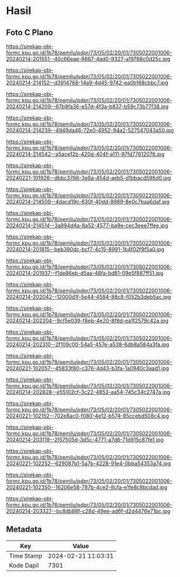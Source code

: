 # Hasil

## Foto C Plano

https://sirekap-obj-formc.kpu.go.id/1b78/pemilu/pdpr/73/05/02/20/01/7305022001006-20240214-201551--40c66eae-8667-4ad0-9327-a19768c0d25c.jpg

https://sirekap-obj-formc.kpu.go.id/1b78/pemilu/pdpr/73/05/02/20/01/7305022001006-20240214-214152--d3914768-14a9-4d45-9742-ea0b168cbbc7.jpg

https://sirekap-obj-formc.kpu.go.id/1b78/pemilu/pdpr/73/05/02/20/01/7305022001006-20240214-214209--67b9fa36-e57d-4f3a-b837-b59c73b77f38.jpg

https://sirekap-obj-formc.kpu.go.id/1b78/pemilu/pdpr/73/05/02/20/01/7305022001006-20240214-214239--4949da46-72e0-4952-94a2-527547043a50.jpg

https://sirekap-obj-formc.kpu.go.id/1b78/pemilu/pdpr/73/05/02/20/01/7305022001006-20240214-214542--a5ace12b-420d-404f-a111-97fd77612076.jpg

https://sirekap-obj-formc.kpu.go.id/1b78/pemilu/pdpr/73/05/02/20/01/7305022001006-20240221-101926--dbbc3786-3e8a-454d-aeb5-d1bbacd596d0.jpg

https://sirekap-obj-formc.kpu.go.id/1b78/pemilu/pdpr/73/05/02/20/01/7305022001006-20240214-214509--4dacd19c-630f-40dd-8989-8e0c7baa6daf.jpg

https://sirekap-obj-formc.kpu.go.id/1b78/pemilu/pdpr/73/05/02/20/01/7305022001006-20240214-214514--3a994d4a-8a52-4577-ba9e-cec3eee7ffee.jpg

https://sirekap-obj-formc.kpu.go.id/1b78/pemilu/pdpr/73/05/02/20/01/7305022001006-20240214-201815--beb390dc-bcf7-4c15-8991-1b4f02f9f5a0.jpg

https://sirekap-obj-formc.kpu.go.id/1b78/pemilu/pdpr/73/05/02/20/01/7305022001006-20240214-201937--f1de86eb-d5aa-48fa-bd81-09e5f887ff51.jpg

https://sirekap-obj-formc.kpu.go.id/1b78/pemilu/pdpr/73/05/02/20/01/7305022001006-20240214-202042--12000d1f-5e44-4584-88c8-f052b3deb5ac.jpg

https://sirekap-obj-formc.kpu.go.id/1b78/pemilu/pdpr/73/05/02/20/01/7305022001006-20240214-202204--9cf5e039-f8eb-4e20-8f8d-ea1f2579c42a.jpg

https://sirekap-obj-formc.kpu.go.id/1b78/pemilu/pdpr/73/05/02/20/01/7305022001006-20240214-202310--2f109c00-54a5-457e-a538-6db8a584a3fa.jpg

https://sirekap-obj-formc.kpu.go.id/1b78/pemilu/pdpr/73/05/02/20/01/7305022001006-20240221-102057--45833f80-c376-4d43-b3fa-1a0940c3aad1.jpg

https://sirekap-obj-formc.kpu.go.id/1b78/pemilu/pdpr/73/05/02/20/01/7305022001006-20240214-202828--e55102cf-3c22-4853-aa54-745c34c2747a.jpg

https://sirekap-obj-formc.kpu.go.id/1b78/pemilu/pdpr/73/05/02/20/01/7305022001006-20240221-102152--702e8ac0-f080-4e12-b574-85ccebd508c4.jpg

https://sirekap-obj-formc.kpu.go.id/1b78/pemilu/pdpr/73/05/02/20/01/7305022001006-20240214-203119--2f57505d-3d5c-4771-a7d8-71d915c87fe1.jpg

https://sirekap-obj-formc.kpu.go.id/1b78/pemilu/pdpr/73/05/02/20/01/7305022001006-20240221-102252--629087b1-5a7b-4228-91e4-0bba54353a74.jpg

https://sirekap-obj-formc.kpu.go.id/1b78/pemilu/pdpr/73/05/02/20/01/7305022001006-20240221-102350--16206e58-787b-4ce2-8cfa-e1fe8c8bcdad.jpg

https://sirekap-obj-formc.kpu.go.id/1b78/pemilu/pdpr/73/05/02/20/01/7305022001006-20240214-203327--bc8db88f-c28d-49ee-ad6f-d2d4476e71bc.jpg


## Metadata

| Key        | Value               |
| ---------- | ------------------- |
| Time Stamp | 2024-02-21 11:03:31 |
| Kode Dapil | 7301                |



